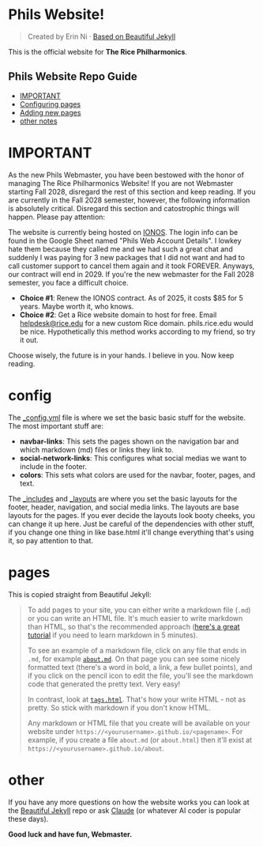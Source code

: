 # Phils Website!

> Created by Erin Ni &middot; [Based on Beautiful Jekyll](https://beautifuljekyll.com/)

This is the official website for **The Rice Philharmonics**. 

## Phils Website Repo Guide

- [IMPORTANT](#IMPORTANT)
- [Configuring pages](#config)
- [Adding new pages](#pages)
- [other notes](#other)

# IMPORTANT
As the new Phils Webmaster, you have been bestowed with the honor of managing The Rice Philharmonics Website! If you are not Webmaster starting Fall 2028, disregard the rest of this section and keep reading. If you are currently in the Fall 2028 semester, however, the following information is absolutely critical. Disregard this section and catostrophic things will happen. Please pay attention:

The website is currently being hosted on [IONOS](https://login.ionos.com/identifier#). The login info can be found in the Google Sheet named "Phils Web Account Details". I lowkey hate them because they called me and we had such a great chat and suddenly I was paying for 3 new packages that I did not want and had to call customer support to cancel them again and it took FOREVER. Anyways, our contract will end in 2029. If you're the new webmaster for the Fall 2028 semester, you face a difficult choice. 
- **Choice #1**: Renew the IONOS contract. As of 2025, it costs $85 for 5 years. Maybe worth it, who knows.
- **Choice #2**: Get a Rice website domain to host for free. Email helpdesk@rice.edu for a new custom Rice domain. phils.rice.edu would be nice. Hypothetically this method works according to my friend, so try it out.

Choose wisely, the future is in your hands. I believe in you. Now keep reading.

# config

The [_config.yml](./_config.yml) file is where we set the basic basic stuff for the website. The most important stuff are:
- **navbar-links**: This sets the pages shown on the navigation bar and which markdown (md) files or links they link to.
- **social-network-links**: This configures what social medias we want to include in the footer.
- **colors**: This sets what colors are used for the navbar, footer, pages, and text. 

The [_includes](./_includes/) and [_layouts](./_layouts/) are where you set the basic layouts for the footer, header, navigation, and social media links. The layouts are base layouts for the pages. If you ever decide the layouts look booty cheeks, you can change it up here. Just be careful of the dependencies with other stuff, if you change one thing in like base.html it'll change everything that's using it, so pay attention to that.


# pages
This is copied straight from Beautiful Jekyll:

> To add pages to your site, you can either write a markdown file (`.md`) or you can write an HTML file. It's much easier to write markdown than HTML, so that's the recommended approach ([here's a great tutorial](https://markdowntutorial.com/) if you need to learn markdown in 5 minutes).
> 
> To see an example of a markdown file, click on any file that ends in `.md`, for example [`about.md`](./about.md). On that page you can see some nicely formatted text (there's a word in bold, a link, a few bullet points), and if you click on the pencil icon to edit the file, you'll see the markdown code that generated the pretty text. Very easy! 
> 
> In contrast, look at [`tags.html`](./tags.html). That's how your write HTML - not as pretty. So stick with markdown if you don't know HTML.
> 
> Any markdown or HTML file that you create will be available on your website under `https://<yourusername>.github.io/<pagename>`. For example, if you create a file `about.md` (or `about.html`) then it'll exist at `https://<yourusername>.github.io/about`.

# other

If you have any more questions on how the website works you can look at the [Beautiful Jekyll](https://github.com/daattali/beautiful-jekyll) repo or ask [Claude](https://claude.ai/) (or whatever AI coder is popular these days). 

**Good luck and have fun, Webmaster.**